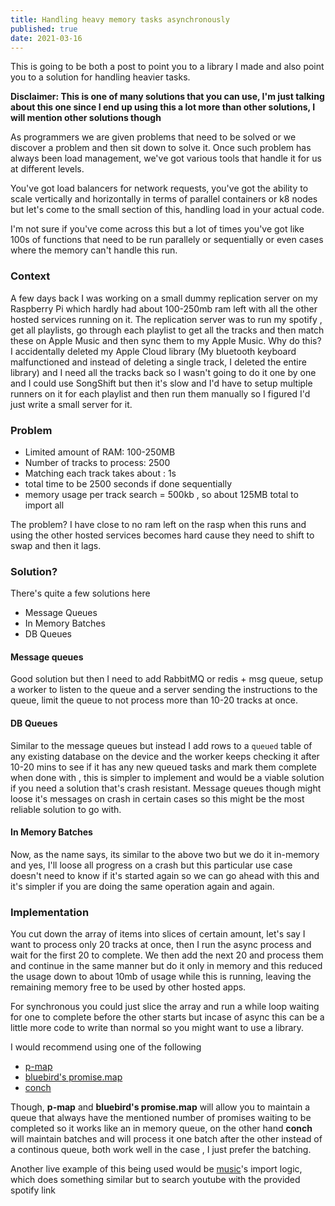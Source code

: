 ```yaml
---
title: Handling heavy memory tasks asynchronously
published: true
date: 2021-03-16
---
```


This is going to be both a post to point you to a library I made and also point
you to a solution for handling heavier tasks.

**Disclaimer: This is one of many solutions that you can use, I'm just talking
about this one since I end up using this a lot more than other solutions, I will
mention other solutions though**

As programmers we are given problems that need to be solved or we discover a
problem and then sit down to solve it. Once such problem has always been load
management, we've got various tools that handle it for us at different levels.

You've got load balancers for network requests, you've got the ability to scale
vertically and horizontally in terms of parallel containers or k8 nodes but
let's come to the small section of this, handling load in your actual code.

I'm not sure if you've come across this but a lot of times you've got like 100s
of functions that need to be run parallely or sequentially or even cases where
the memory can't handle this run.

### Context

A few days back I was working on a small dummy replication server on my
Raspberry Pi which hardly had about 100-250mb ram left with all the other hosted
services running on it. The replication server was to run my spotify , get all
playlists, go through each playlist to get all the tracks and then match these
on Apple Music and then sync them to my Apple Music. Why do this? I accidentally
deleted my Apple Cloud library (My bluetooth keyboard malfunctioned and instead
of deleting a single track, I deleted the entire library) and I need all the
tracks back so I wasn't going to do it one by one and I could use SongShift but
then it's slow and I'd have to setup multiple runners on it for each playlist
and then run them manually so I figured I'd just write a small server for it.

### Problem

- Limited amount of RAM: 100-250MB
- Number of tracks to process: 2500
- Matching each track takes about : 1s
- total time to be 2500 seconds if done sequentially
- memory usage per track search = 500kb , so about 125MB total to import all

The problem? I have close to no ram left on the rasp when this runs and using
the other hosted services becomes hard cause they need to shift to swap and then
it lags.

### Solution?

There's quite a few solutions here

- Message Queues
- In Memory Batches
- DB Queues

#### Message queues

Good solution but then I need to add RabbitMQ or redis + msg queue, setup a
worker to listen to the queue and a server sending the instructions to the
queue, limit the queue to not process more than 10-20 tracks at once.

#### DB Queues

Similar to the message queues but instead I add rows to a `queued` table of any
existing database on the device and the worker keeps checking it after 10-20
mins to see if it has any new queued tasks and mark them complete when done with
, this is simpler to implement and would be a viable solution if you need a
solution that's crash resistant. Message queues though might loose it's messages
on crash in certain cases so this might be the most reliable solution to go
with.

#### In Memory Batches

Now, as the name says, its similar to the above two but we do it in-memory and
yes, I'll loose all progress on a crash but this particular use case doesn't
need to know if it's started again so we can go ahead with this and it's simpler
if you are doing the same operation again and again.

### Implementation

You cut down the array of items into slices of certain amount, let's say I want
to process only 20 tracks at once, then I run the async process and wait for the
first 20 to complete. We then add the next 20 and process them and continue in
the same manner but do it only in memory and this reduced the usage down to
about 10mb of usage while this is running, leaving the remaining memory free to
be used by other hosted apps.

For synchronous you could just slice the array and run a while loop waiting for
one to complete before the other starts but incase of async this can be a little
more code to write than normal so you might want to use a library.

I would recommend using one of the following

- [p-map](https://www.npmjs.com/package/p-map)
- [bluebird's promise.map](http://bluebirdjs.com/docs/api/promise.map.html)
- [conch](https://barelyhuman.github.io/conch/)

Though, **p-map** and **bluebird's promise.map** will allow you to maintain a
queue that always have the mentioned number of promises waiting to be completed
so it works like an in memory queue, on the other hand **conch** will maintain
batches and will process it one batch after the other instead of a continous
queue, both work well in the case , I just prefer the batching.

Another live example of this being used would be
[music](https://music.reaper.im)'s import logic, which does something similar
but to search youtube with the provided spotify link
